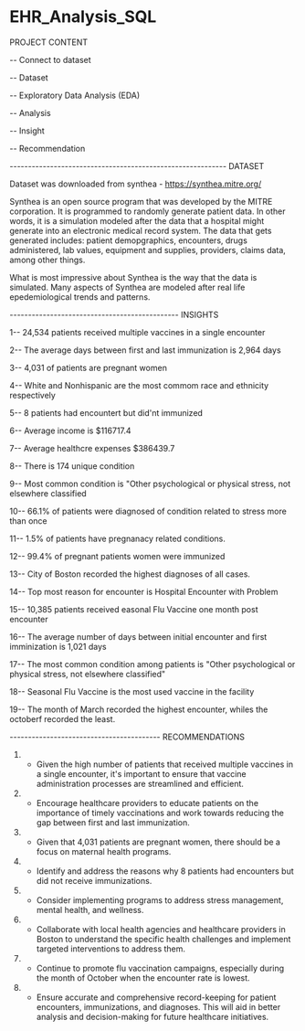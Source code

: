 # EHR_Analysis_SQL

PROJECT CONTENT

-- Connect to dataset

-- Dataset
  
-- Exploratory Data Analysis (EDA)

-- Analysis

-- Insight

-- Recommendation



----------------------------------------------------------- DATASET 


Dataset was downloaded from synthea - https://synthea.mitre.org/

Synthea is an open source program that was developed by the MITRE corporation. It is programmed to randomly generate patient data.
In other words, it is a simulation modeled after the data that a hospital might generate into an electronic medical record system.
The data that gets generated includes: patient demopgraphics, encounters, drugs administered, lab values, equipment and supplies, providers, claims data, among other things.

What is most impressive about Synthea is the way that the data is simulated. Many aspects of Synthea are modeled after real life epedemiological trends and patterns.



---------------------------------------------- INSIGHTS 

1-- 24,534 patients received multiple vaccines in a single encounter


2-- The average days between first and last immunization is 2,964 days


3-- 4,031 of patients are pregnant women


4-- White and Nonhispanic are the most commom race and ethnicity respectively


5-- 8 patients had encountert but did'nt immunized


6-- Average income is $116717.4


7-- Average healthcre expenses $386439.7


8-- There is 174 unique condition


9-- Most common condition is "Other psychological or physical stress, not elsewhere classified


10-- 66.1% of patients were diagnosed of condition related to stress more than once


11-- 1.5% of patients have pregnanacy related conditions.


12-- 99.4% of pregnant patients women were immunized


13-- City of Boston recorded the highest diagnoses of all cases.


14-- Top most reason for encounter  is Hospital Encounter with Problem


15-- 10,385 patients received easonal Flu Vaccine one month post encounter


16-- The average number of days between initial encounter and first imminization is 1,021 days


17-- The most common condition among patients is "Other psychological or physical stress, not elsewhere classified"


18-- Seasonal Flu Vaccine is the most used vaccine in the facility


19-- The month of March recorded the highest encounter, whiles the octoberf recorded the least.






----------------------------------------- RECOMMENDATIONS


1.  - Given the high number of patients that received multiple vaccines in a single encounter, it's important to ensure that vaccine administration processes are streamlined and efficient.
      

2. - Encourage healthcare providers to educate patients on the importance of timely vaccinations and work towards reducing the gap between first and last immunization.


3. - Given that 4,031 patients are pregnant women, there should be a focus on maternal health programs.


4. - Identify and address the reasons why 8 patients had encounters but did not receive immunizations. 


5. - Consider implementing programs to address stress management, mental health, and wellness. 


6. - Collaborate with local health agencies and healthcare providers in Boston to understand the specific health challenges and implement targeted interventions to address them.


7. - Continue to promote flu vaccination campaigns, especially during the month of October when the encounter rate is lowest.


8. - Ensure accurate and comprehensive record-keeping for patient encounters, immunizations, and diagnoses. This will aid in better analysis and decision-making for future healthcare initiatives.

